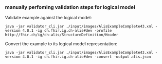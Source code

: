 ### manually perfoming validation steps for logical model

Validate example against the logical model:

```
java -jar validator_cli.jar ./input/images/AlisExampleComplete43.xml -version 4.0.1 -ig ch.fhir.ig.ch-alis#dev -profile http://fhir.ch/ig/ch-alis/StructureDefinition/Header
```

Convert the example to its logical model representation:
```
java -jar validator_cli.jar ./input/images/AlisExampleComplete43.xml -version 4.0.1 -ig ch.fhir.ig.ch-alis#dev -convert -output alis.json
```

